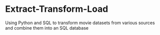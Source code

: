 # Extract-Transform-Load
Using Python and SQL to transform movie datasets from various sources and combine them into an SQL database
